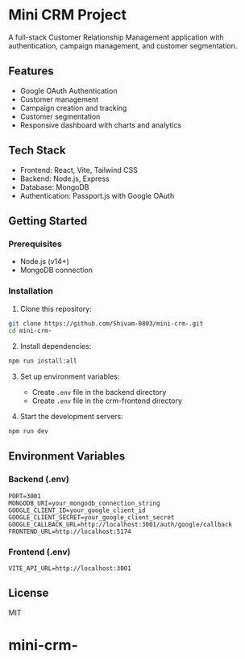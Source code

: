 # Mini CRM Project

A full-stack Customer Relationship Management application with authentication, campaign management, and customer segmentation.

## Features

- Google OAuth Authentication
- Customer management
- Campaign creation and tracking
- Customer segmentation
- Responsive dashboard with charts and analytics

## Tech Stack

- Frontend: React, Vite, Tailwind CSS
- Backend: Node.js, Express
- Database: MongoDB
- Authentication: Passport.js with Google OAuth

## Getting Started

### Prerequisites

- Node.js (v14+)
- MongoDB connection

### Installation

1. Clone this repository:
```bash
git clone https://github.com/Shivam-0803/mini-crm-.git
cd mini-crm-
```

2. Install dependencies:
```bash
npm run install:all
```

3. Set up environment variables:
   - Create `.env` file in the backend directory
   - Create `.env` file in the crm-frontend directory

4. Start the development servers:
```bash
npm run dev
```

## Environment Variables

### Backend (.env)
```
PORT=3001
MONGODB_URI=your_mongodb_connection_string
GOOGLE_CLIENT_ID=your_google_client_id
GOOGLE_CLIENT_SECRET=your_google_client_secret
GOOGLE_CALLBACK_URL=http://localhost:3001/auth/google/callback
FRONTEND_URL=http://localhost:5174
```

### Frontend (.env)
```
VITE_API_URL=http://localhost:3001
```

## License

MIT
# mini-crm-
